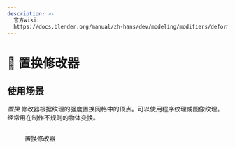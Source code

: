 ```yaml
---
description: >-
  官方wiki:
  https://docs.blender.org/manual/zh-hans/dev/modeling/modifiers/deform/displace.html
---
```


# 🐣 置换修改器

## 使用场景

_置换_ 修改器根据纹理的强度置换网格中的顶点。可以使用程序纹理或图像纹理。经常用在制作不规则的物体变换。

<figure><img src="../.gitbook/assets/置换修改器.gif" alt=""><figcaption><p>置换修改器</p></figcaption></figure>


